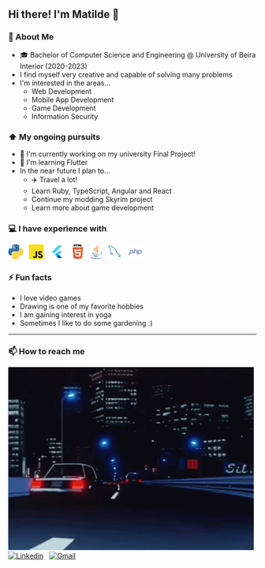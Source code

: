 ## Hi there! I'm Matilde 👋

### 📖 About Me
* 🎓 Bachelor of Computer Science and Engineering @ University of Beira Interior (2020-2023)
* I find myself very creative and capable of solving many problems
* I'm interested in the areas...
  - Web Development
  - Mobile App Development
  - Game Development
  - Information Security

### ⬆ My ongoing pursuits
* 🔭 I'm currently working on my university Final Project!
* 🌱 I'm learning Flutter
* In the near future I plan to...
  - ✈️ Travel a lot!
  - Learn Ruby, TypeScript, Angular and React
  - Continue my modding Skyrim project
  - Learn more about game development

### 💻 I have experience with
<p float="left">
<img src= "python.svg" widht="30" height="30">
&nbsp;
<img src= "javascript.svg" widht="30" height="30">
&nbsp;
<img src= "flutter.svg" widht="30" height="30">
&nbsp;
<img src= "html.svg" widht="30" height="30">
&nbsp;
<img src= "java.svg" widht="30" height="30">
&nbsp;
<img src= "mysql.svg" widht="30" height="30">
&nbsp;
<img src= "php.svg" widht="30" height="30">
</p>

### ⚡ Fun facts
* I love video games
* Drawing is one of my favorite hobbies
* I am gaining interest in yoga
* Sometimes I like to do some gardening :)

------------------------------------------------------------------------------------------------------------------------------------------------------------------
### 📫 How to reach me
![Alt Text](anime-1980s.gif)
[![Linkedin](https://img.shields.io/badge/LinkedIn-0077B5?style=for-the-badge&logo=linkedin&logoColor=white)](https://www.linkedin.com/in/matilde-rosa-036441269/)
&nbsp;
[![Gmail](https://img.shields.io/badge/Gmail-D14836?style=for-the-badge&logo=gmail&logoColor=white)](mailto:matilderosa216@gmail.com)
<!--
**khajiits/khajiits** is a ✨ _special_ ✨ repository because its `README.md` (this file) appears on your GitHub profile.

Here are some ideas to get you started:

- 🔭 I’m currently working on ...
- 🌱 I’m currently learning ...
- 👯 I’m looking to collaborate on ...
- 🤔 I’m looking for help with ...
- 💬 Ask me about ...
- 📫 How to reach me: ...
- 😄 Pronouns: ...
- ⚡ Fun fact: ...
-->
